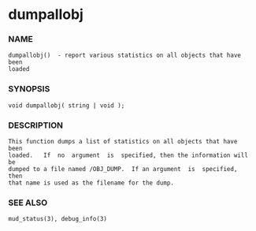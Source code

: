 # dumpallobj

### NAME

    dumpallobj()  - report various statistics on all objects that have been
    loaded

### SYNOPSIS

    void dumpallobj( string | void );

### DESCRIPTION

    This function dumps a list of statistics on all objects that have  been
    loaded.   If  no  argument  is  specified, then the information will be
    dumped to a file named /OBJ_DUMP.  If an argument  is  specified,  then
    that name is used as the filename for the dump.

### SEE ALSO

    mud_status(3), debug_info(3)


